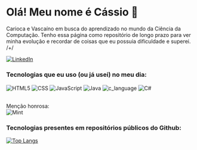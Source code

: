 # Olá! Meu nome é Cássio 🤠
Carioca e Vascaíno em busca do aprendizado no mundo da Ciência da Computação. Tenho essa página como repositório de longo prazo para ver minha evolução e recordar de coisas que eu possuia dificuldade e superei. /+/
<br/>

[![LinkedIn](https://img.shields.io/badge/LinkedIn-0077B5?style=for-the-badge&logo=linkedin&logoColor=white/)](https://www.linkedin.com/in/cassemanuel/)

### Tecnologias que eu uso (ou já usei) no meu dia:
<div style="display: inline_block">
  <img align="center" alt="HTML5" src="https://img.shields.io/badge/HTML5-E34F26?style=for-the-badge&logo=html5&logoColor=white" />
  <img align="center" alt="CSS" src="https://img.shields.io/badge/CSS3-1572B6?style=for-the-badge&logo=css3&logoColor=white" />
  <img align="center" alt="JavaScript" src="https://img.shields.io/badge/JavaScript-F7DF1E?style=for-the-badge&logo=javascript&logoColor=black" />
  <img align="center" alt="Java" src="https://img.shields.io/badge/Java-ED8B00?style=for-the-badge&logo=java&logoColor=white" />
  <img align="center" alt="c_language" src="https://img.shields.io/badge/C-00599C?style=for-the-badge&logo=c&logoColor=white" />
  <img align="center" alt="C#" src="https://img.shields.io/badge/C%23-239120?style=for-the-badge&logo=c-sharp&logoColor=white" />
</div><br/>

  Menção honrosa: 
  <br/>
  <img align="center" alt="Mint" src="https://img.shields.io/badge/Linux_Mint-87CF3E?style=for-the-badge&logo=linux-mint&logoColor=white" />

### Tecnologias presentes em repositórios públicos do Github:
[![Top Langs](https://github-readme-stats.vercel.app/api/top-langs/?username=cassemanuel&layout=compact)](https://github.com/anuraghazra/github-readme-stats)
